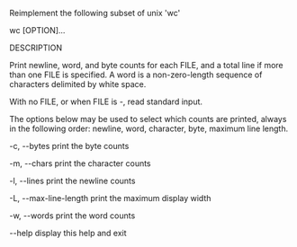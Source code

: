 Reimplement the following subset of unix 'wc'

 wc [OPTION]...

DESCRIPTION

Print newline, word, and byte counts for each FILE, and a total line if more
than one FILE is specified.  A word is a non-zero-length sequence of characters
delimited by white space.

With no FILE, or when FILE is -, read standard input.

The options below may be used to select which counts are printed, always in the
following order: newline, word, character, byte, maximum line length.

-c, --bytes
      print the byte counts

-m, --chars
      print the character counts

-l, --lines
      print the newline counts

-L, --max-line-length
      print the maximum display width

-w, --words
      print the word counts

--help display this help and exit
